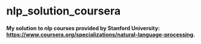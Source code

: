 # nlp_solution_coursera

#### My solution to nlp courses provided by Stanford University: https://www.coursera.org/specializations/natural-language-processing.
#### 
